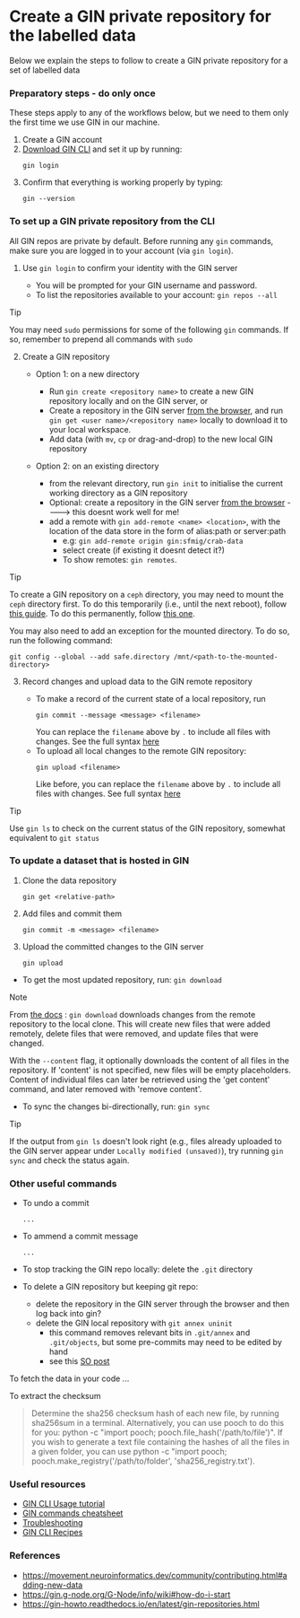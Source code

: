 # Create a GIN private repository for the labelled data

Below we explain the steps to follow to create a GIN private repository for a set of labelled data

### Preparatory steps - do only once

These steps apply to any of the workflows below, but we need to them only the first time we use GIN in our machine.

1. Create a GIN account
2. [Download GIN CLI](https://gin.g-node.org/G-Node/Info/wiki/GIN+CLI+Setup#setup-gin-client) and set it up by running:
   ```
   gin login
   ```
3. Confirm that everything is working properly by typing:
   ```
   gin --version
   ```

### To set up a GIN private repository from the CLI

All GIN repos are private by default.
Before running any `gin` commands, make sure you are logged in to your account (via `gin login`).

1. Use `gin login` to confirm your identity with the GIN server

   - You will be prompted for your GIN username and password.
   - To list the repositories available to your account: `gin repos --all`

> [!TIP]
>
> You may need `sudo` permissions for some of the following `gin` commands. If so, remember to prepend all commands with `sudo`

2. Create a GIN repository

   - Option 1: on a new directory

     - Run `gin create <repository name>` to create a new GIN repository locally and on the GIN server, or
     - Create a repository in the GIN server [from the browser](https://gin.g-node.org/repo/create), and run `gin get <user name>/<repository name>` locally to download it to your local workspace.
     - Add data (with `mv`, `cp` or drag-and-drop) to the new local GIN repository

   - Option 2: on an existing directory
     - from the relevant directory, run `gin init` to initialise the current working directory as a GIN repository
     - Optional: create a repository in the GIN server [from the browser](https://gin.g-node.org/repo/create) ----> this doesnt work well for me!
     - add a remote with `gin add-remote <name> <location>`, with the location of the data store in the form of alias:path or server:path
       - e.g: `gin add-remote origin gin:sfmig/crab-data`
       - select create (if existing it doesnt detect it?)
       - To show remotes: `gin remotes`.

> [!TIP]
>
> To create a GIN repository on a `ceph` directory, you may need to mount the `ceph` directory first. To do this temporarily (i.e., until the next reboot), follow [this guide](https://howto.neuroinformatics.dev/programming/Mount-ceph-ubuntu-temp.html). To do this permanently, follow [this one](https://howto.neuroinformatics.dev/programming/Mount-ceph-ubuntu.html).
>
> You may also need to add an exception for the mounted directory. To do so, run the following command:
>
> ```
> git config --global --add safe.directory /mnt/<path-to-the-mounted-directory>
> ```

3. Record changes and upload data to the GIN remote repository

   - To make a record of the current state of a local repository, run
     ```
     gin commit --message <message> <filename>
     ```
     You can replace the `filename` above by `.` to include all files with changes. See the full syntax [here](https://gin.g-node.org/G-Node/Info/wiki/GIN+CLI+Help#record-changes-in-local-repository)
   - To upload all local changes to the remote GIN repository:
     ```
     gin upload <filename>
     ```
     Like before, you can replace the `filename` above by `.` to include all files with changes. See full syntax [here](https://gin.g-node.org/G-Node/Info/wiki/GIN+CLI+Help#upload-local-changes-to-a-remote-repository)

> [!TIP]
>
> Use `gin ls` to check on the current status of the GIN repository, somewhat equivalent to `git status`

### To update a dataset that is hosted in GIN

1. Clone the data repository
   ```
   gin get <relative-path>
   ```
2. Add files and commit them
   ```
   gin commit -m <message> <filename>
   ```
3. Upload the committed changes to the GIN server
   ```
   gin upload
   ```

- To get the most updated repository, run: `gin download`

> [!NOTE]
> From [the docs](https://gin.g-node.org/G-Node/Info/wiki/GIN+CLI+Help#download-all-new-information-from-a-remote-repository) :
> `gin download` downloads changes from the remote repository to the local clone. This will create new files that were added remotely, delete files that were removed, and update files that were changed.
>
> With the `--content` flag, it optionally downloads the content of all files in the repository. If 'content' is not specified, new files will be empty placeholders. Content of individual files can later be retrieved using the 'get content' command, and later removed with 'remove content'.

- To sync the changes bi-directionally, run: `gin sync`

> [!TIP]
>
> If the output from `gin ls` doesn't look right (e.g., files already uploaded to the GIN server appear under `Locally modified (unsaved)`), try running `gin sync` and check the status again.

### Other useful commands

- To undo a commit
  ```
  ...
  ```
- To ammend a commit message
  ```
  ...
  ```
- To stop tracking the GIN repo locally: delete the `.git` directory

- To delete a GIN repository but keeping git repo:
  - delete the repository in the GIN server through the browser and then log back into gin?
  - delete the GIN local repository with `git annex uninit`
    - this command removes relevant bits in `.git/annex` and `.git/objects`, but some pre-commits may need to be edited by hand
    - see this [SO post](https://stackoverflow.com/questions/24447047/remove-git-annex-repository-from-file-tree)

To fetch the data in your code
...

To extract the checksum

> Determine the sha256 checksum hash of each new file, by running sha256sum <filename> in a terminal. Alternatively, you can use pooch to do this for you: python -c "import pooch; pooch.file_hash('/path/to/file')". If you wish to generate a text file containing the hashes of all the files in a given folder, you can use python -c "import pooch; pooch.make_registry('/path/to/folder', 'sha256_registry.txt').

### Useful resources

- [GIN CLI Usage tutorial](https://gin.g-node.org/G-Node/Info/wiki/GIN+CLI+Usage+Tutorial)
- [GIN commands cheatsheet](https://gin.g-node.org/G-Node/Info/wiki/GIN+CLI+Help)
- [Troubleshooting](https://gin.g-node.org/G-Node/Info/wiki/FAQ%20Troubleshooting)
- [GIN CLI Recipes](https://gin.g-node.org/G-Node/Info/wiki/GIN+CLI+Recipes)

### References

- https://movement.neuroinformatics.dev/community/contributing.html#adding-new-data
- https://gin.g-node.org/G-Node/info/wiki#how-do-i-start
- https://gin-howto.readthedocs.io/en/latest/gin-repositories.html
